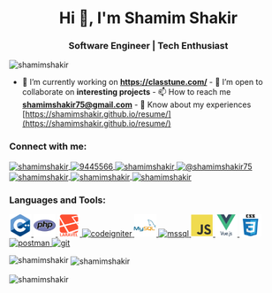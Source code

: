 <h1 align="center">Hi 👋, I'm Shamim Shakir</h1>
<h3 align="center">Software Engineer | Tech Enthusiast</h3>

<p align="left"><img src="https://komarev.com/ghpvc/?username=shamimshakir&label=Profile%20views&color=0e75b6&style=flat" alt="shamimshakir" /></p>

- 🔭 I’m currently working on **https://classtune.com/** - 👯 I’m open to collaborate on **interesting projects** - 📫 How to reach me **shamimshakir75@gmail.com** - 📄 Know about my experiences
[https://shamimshakir.github.io/resume/](https://shamimshakir.github.io/resume/)

<h3 align="left">Connect with me:</h3>
<p align="left">
    <a href="https://www.leetcode.com/shamimshakir" target="blank">
        <img align="center" src="https://raw.githubusercontent.com/rahuldkjain/github-profile-readme-generator/master/src/images/icons/Social/leet-code.svg" alt="shamimshakir" height="30" width="40" />
    </a>
    <a href="https://stackoverflow.com/users/9445566" target="blank">
        <img align="center" src="https://raw.githubusercontent.com/rahuldkjain/github-profile-readme-generator/master/src/images/icons/Social/stack-overflow.svg" alt="9445566" height="30" width="40" />
    </a>
    <a href="https://auth.geeksforgeeks.org/user/shamimshakir" target="blank">
        <img align="center" src="https://raw.githubusercontent.com/rahuldkjain/github-profile-readme-generator/master/src/images/icons/Social/geeks-for-geeks.svg" alt="shamimshakir" height="30" width="40" />
    </a>
    <a href="https://medium.com/@shamimshakir75" target="blank">
        <img align="center" src="https://raw.githubusercontent.com/rahuldkjain/github-profile-readme-generator/master/src/images/icons/Social/medium.svg" alt="@shamimshakir75" height="30" width="40" />
    </a>
    <a href="https://linkedin.com/in/shamimshakir" target="blank">
        <img align="center" src="https://raw.githubusercontent.com/rahuldkjain/github-profile-readme-generator/master/src/images/icons/Social/linked-in-alt.svg" alt="shamimshakir" height="30" width="40" />
    </a>
    <a href="https://fb.com/shamimshakir" target="blank">
        <img align="center" src="https://raw.githubusercontent.com/rahuldkjain/github-profile-readme-generator/master/src/images/icons/Social/facebook.svg" alt="shamimshakir" height="30" width="40" />
    </a>
    <a href="https://www.hackerrank.com/shamimshakir" target="blank">
        <img align="center" src="https://raw.githubusercontent.com/rahuldkjain/github-profile-readme-generator/master/src/images/icons/Social/hackerrank.svg" alt="shamimshakir" height="30" width="40" />
    </a>
</p>

<h3 align="left">Languages and Tools:</h3>
<p align="left">
    <a href="https://www.w3schools.com/cpp/" target="_blank" rel="noreferrer"> <img src="https://raw.githubusercontent.com/devicons/devicon/master/icons/cplusplus/cplusplus-original.svg" alt="cplusplus" width="40" height="40" /> </a>
    <a href="https://www.php.net" target="_blank" rel="noreferrer"> <img src="https://raw.githubusercontent.com/devicons/devicon/master/icons/php/php-original.svg" alt="php" width="40" height="40" /> </a>
    <a href="https://laravel.com/" target="_blank" rel="noreferrer"> <img src="https://raw.githubusercontent.com/devicons/devicon/master/icons/laravel/laravel-plain-wordmark.svg" alt="laravel" width="40" height="40" /> </a>
    <a href="https://codeigniter.com" target="_blank" rel="noreferrer"> <img src="https://cdn.worldvectorlogo.com/logos/codeigniter.svg" alt="codeigniter" width="40" height="40" /> </a>
    <a href="https://www.mysql.com/" target="_blank" rel="noreferrer"> <img src="https://raw.githubusercontent.com/devicons/devicon/master/icons/mysql/mysql-original-wordmark.svg" alt="mysql" width="40" height="40" /> </a>
    <a href="https://www.microsoft.com/en-us/sql-server" target="_blank" rel="noreferrer"> <img src="https://www.svgrepo.com/show/303229/microsoft-sql-server-logo.svg" alt="mssql" width="40" height="40" /> </a>
    <a href="https://developer.mozilla.org/en-US/docs/Web/JavaScript" target="_blank" rel="noreferrer">
        <img src="https://raw.githubusercontent.com/devicons/devicon/master/icons/javascript/javascript-original.svg" alt="javascript" width="40" height="40" />
    </a>
    <a href="https://vuejs.org/" target="_blank" rel="noreferrer"> <img src="https://raw.githubusercontent.com/devicons/devicon/master/icons/vuejs/vuejs-original-wordmark.svg" alt="vuejs" width="40" height="40" /> </a>
    <a href="https://www.w3schools.com/css/" target="_blank" rel="noreferrer"> <img src="https://raw.githubusercontent.com/devicons/devicon/master/icons/css3/css3-original-wordmark.svg" alt="css3" width="40" height="40" /> </a> 
    <a href="https://postman.com" target="_blank" rel="noreferrer"> <img src="https://www.vectorlogo.zone/logos/getpostman/getpostman-icon.svg" alt="postman" width="40" height="40" /> </a>
    <a href="https://git-scm.com/" target="_blank" rel="noreferrer"> <img src="https://www.vectorlogo.zone/logos/git-scm/git-scm-icon.svg" alt="git" width="40" height="40" /> </a>
</p>

<p><img align="left" src="https://github-readme-stats.vercel.app/api/top-langs?username=shamimshakir&show_icons=true&locale=en&layout=compact" alt="shamimshakir" /></p>

<p>&nbsp;<img align="center" src="https://github-readme-stats.vercel.app/api?username=shamimshakir&show_icons=true&locale=en" alt="shamimshakir" /></p>

<p><img align="center" src="https://github-readme-streak-stats.herokuapp.com/?user=shamimshakir&" alt="shamimshakir" /></p>
